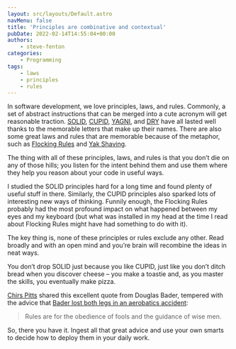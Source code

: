 ```yaml
---
layout: src/layouts/Default.astro
navMenu: false
title: 'Principles are combinative and contextual'
pubDate: 2022-02-14T14:55:04+00:00
authors:
    - steve-fenton
categories:
    - Programming
tags:
    - laws
    - principles
    - rules
---
```


In software development, we love principles, laws, and rules. Commonly, a set of abstract instructions that can be merged into a cute acronym will get reasonable traction. [SOLID](http://www.butunclebob.com/ArticleS.UncleBob.PrinciplesOfOod), [CUPID](https://dannorth.net/2022/02/10/cupid-for-joyful-coding/), [YAGNI](https://www.martinfowler.com/bliki/Yagni.html), and [DRY](https://en.wikipedia.org/wiki/Don%27t_repeat_yourself) have all lasted well thanks to the memorable letters that make up their names. There are also some great laws and rules that are memorable because of the metaphor, such as [Flocking Rules](https://sandimetz.com/99bottles) and [Yak Shaving](http://projects.csail.mit.edu/gsb/old-archive/gsb-archive/gsb2000-02-11.html).

The thing with all of these principles, laws, and rules is that you don’t die on any of those hills; you listen for the intent behind them and use them where they help you reason about your code in useful ways.

I studied the SOLID principles hard for a long time and found plenty of useful stuff in there. Similarly, the CUPID principles also sparked lots of interesting new ways of thinking. Funnily enough, the Flocking Rules probably had the most profound impact on what happened between my eyes and my keyboard (but what was installed in my head at the time I read about Flocking Rules might have had something to do with it).

The key thing is, none of these principles or rules exclude any other. Read broadly and with an open mind and you’re brain will recombine the ideas in neat ways.

You don’t drop SOLID just because you like CUPID, just like you don’t ditch bread when you discover cheese – you make a toastie and, as you master the skills, you eventually make pizza.

[Chirs Pitts](https://twitter.com/thirstybear/status/1492806936483532806) shared this excellent quote from Douglas Bader, tempered with the advice that [Bader lost both legs in an aerobatics accident](https://en.wikipedia.org/wiki/Douglas_Bader):

> Rules are for the obedience of fools and the guidance of wise men.

So, there you have it. Ingest all that great advice and use your own smarts to decide how to deploy them in your daily work.